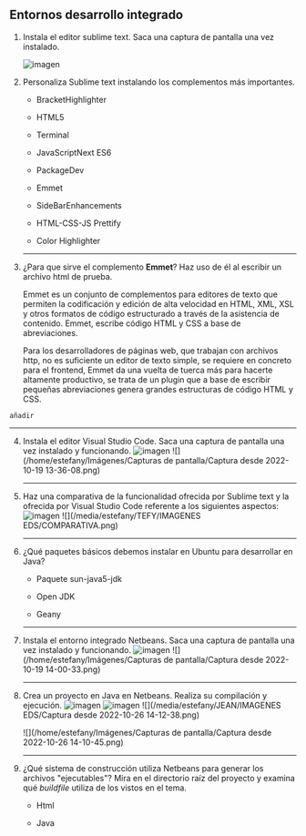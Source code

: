 ## Entornos desarrollo integrado

1. Instala el editor sublime text. Saca una captura de pantalla una vez instalado.

   ![imagen]()
  

2. Personaliza Sublime text instalando los complementos más importantes. 

   - BracketHighlighter
   - HTML5
   - Terminal
   - JavaScriptNext ES6
   - PackageDev

   - Emmet

   - SideBarEnhancements

   - HTML-CSS-JS Prettify

   - Color Highlighter

     

   ------

3. ¿Para que sirve el complemento **Emmet**? Haz uso de él al escribir un archivo html de prueba.

   Emmet es un conjunto de complementos para editores de texto que permiten la codificación y edición de alta  velocidad en HTML, XML, XSL y otros formatos de código estructurado a  través de la asistencia de contenido. Emmet, escribe código HTML y CSS a base de abreviaciones.

   Para los desarrolladores de páginas  web, que trabajan con archivos http, no es suficiente un editor de texto simple, se requiere en concreto para el frontend, Emmet da una vuelta  de tuerca más para hacerte altamente productivo, se trata de un plugin  que a base de escribir pequeñas abreviaciones genera grandes estructuras de código HTML y CSS.
```
añadir
```
   ------

4. Instala el editor Visual Studio Code. Saca una captura de pantalla una vez instalado y funcionando.
 ![imagen]()
   ![](/home/estefany/Imágenes/Capturas de pantalla/Captura desde 2022-10-19 13-36-08.png)

   ------

5. Haz una comparativa de la funcionalidad ofrecida por Sublime text y la ofrecida por Visual Studio Code referente a los siguientes  aspectos:
 ![imagen]()
   ![](/media/estefany/TEFY/IMAGENES EDS/COMPARATIVA.png)

   ------

6. ¿Qué paquetes básicos debemos instalar en Ubuntu para desarrollar en Java?

   - Paquete sun-java5-jdk 

   - Open JDK

   - Geany

   ------

7. Instala el entorno integrado Netbeans. Saca una captura de pantalla una vez instalado y funcionando. 
 ![imagen]()
   ![](/home/estefany/Imágenes/Capturas de pantalla/Captura desde 2022-10-19 14-00-33.png)

   ------

8. Crea un proyecto en Java en Netbeans. Realiza su compilación y ejecución.
 ![imagen]()
 ![imagen]()
   ![](/media/estefany/JEAN/IMAGENES EDS/Captura desde 2022-10-26 14-12-38.png)

   ![](/home/estefany/Imágenes/Capturas de pantalla/Captura desde 2022-10-26 14-10-45.png)

   ------

9. ¿Qué sistema de construcción utiliza Netbeans para generar los archivos "ejecutables"? Mira en el directorio raíz del proyecto y examina qué *buildfile* utiliza de los vistos en el tema.

   - Html

   - Java

